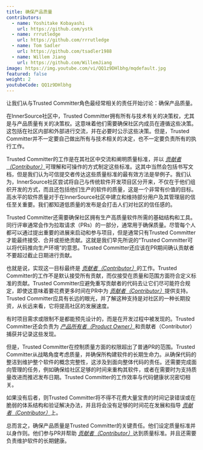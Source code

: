 ```yaml
---
title: 确保产品质量
contributors:
  - name: Yoshitake Kobayashi
    url: https://github.com/ystk
  - name: rrrutledge
    url: https://github.com/rrrutledge
  - name: Tom Sadler
    url: https://github.com/tsadler1988
  - name: Willem Jiang
    url: https://github.com/WillemJiang
image: https://img.youtube.com/vi/QQ1z9DHlbhg/mqdefault.jpg
featured: false
weight: 2
youtubeCode: QQ1z9DHlbhg
---
```

<div class="paragraph">
<p>让我们从与Trusted Committer角色最经常相关的责任开始讨论：确保产品质量。</p>
</div>
<div class="paragraph">
<p>在InnerSource社区中，Trusted Committer拥有所有与技术有关的决策权，尤其是与产品质量有关的决策权。这意味着他们需要确保社区内成员在遵循这些决策。这包括在社区内部和外部进行交流，并在必要时公示这些决策。但是，Trusted Committer并不一定要自己做出所有与技术相关的决定，也不一定要负责所有的执行工作。</p>
</div>
<div class="paragraph">
<p>Trusted Committer的工作是在其社区中交流和阐明质量标准，并以 <a href="https://innersourcecommons.org/zh/learn/learning-path/contributor"><em>贡献者（Contributor）</em></a>可理解和可操作的方式制定这些标准。这其中当然会包括书写文档，但是我们认为可信提交者传达这些质量标准的最有效方法是举例子。我们认为，InnerSource社区尝试将自己与传统软件开发项目区分开来，不仅在于他们组织开发的方式，而且还包括他们生产的软件的质量，这是一个非常有价值的目标。高水平的软件质量对于在InnerSource社区中建立和维持部分用户及其管理层的信任至关重要。我们都知道低质量的发布是会打击人们对社区的信任感的。</p>
</div>
<div class="paragraph">
<p>Trusted Committer还需要确保社区拥有生产高质量软件所需的基础结构和工具。同行评审通常会作为拉取请求（PRs）的一部分，通常用于确保质量。尽管每个人都可以通过提出重要的进展来启动和参与项目，但是通常只有Trusted Committer才能最终接受、合并或拒绝贡献。这就是我们早先所说的“Trusted Committer可以将代码推向生产环境”的意思。Trusted Committer还应该在PR期间确认贡献者不要超过截止日期进行贡献。</p>
</div>
<div class="paragraph">
<p>也就是说，实现这一目标最终是 <a href="https://innersourcecommons.org/zh/learn/learning-path/contributor"><em>贡献者（Contributor）</em></a>的工作。Trusted Committer的工作不是默认接受所有贡献，而仅接受在质量和范围方面符合定义标准的贡献。Trusted Committer应避免重写贡献者的代码去让它们尽可能符合规定，即使这意味着要花费更多时间在PR中为 <a href="https://innersourcecommons.org/zh/learn/learning-path/contributor"><em>贡献者（Contributor）</em></a>提供支持。Trusted Committer应具有长远的眼光，并了解这种支持是对社区的一种长期投资，从长远来看，它将提高社区的发展速度。</p>
</div>
<div class="paragraph">
<p>有时项目需求或限制不是都能预先设计的，而是在开发过程中被发现的。Trusted Committer还会负责为 <a href="https://innersourcecommons.org/zh/learn/learning-path/product-owner"><em>产品所有者（Product Owner）</em></a>和贡献者（Contributor）捕获并记录这些发现。</p>
</div>
<div class="paragraph">
<p>但是，Trusted Committer在控制质量方面的权限超出了普通PR的范围。Trusted Committer从战略角度考虑质量，并确保所构建软件的长期生命力。从确保代码的整洁到维护整个软件的概念完整性，这涉及到面向整体代码的责任。还需要完成面向管理的任务，例如确保给社区足够的时间来重构其软件，或者在需要时为支持质量改进而推迟发布日期。Trusted Committer的工作效率与代码健康状况密切相关。</p>
</div>
<div class="paragraph">
<p>如果没有后者，则Trusted Committer将不得不花费大量宝贵的时间记录错误或在脆弱的体系结构和验证解决办法，并且将会没有足够的时间花在发展和指导 <a href="https://innersourcecommons.org/zh/learn/learning-path/contributor"><em>贡献者（Contributor）</em></a>上。</p>
</div>
<div class="paragraph">
<p>总而言之，确保产品质量是Trusted Committer的关键责任。他们设定质量标准并以身作则。他们参与PR并帮助 <a href="https://innersourcecommons.org/zh/learn/learning-path/contributor"><em>贡献者（Contributor）</em></a>达到质量标准。并且还需要负责维护软件的长期健康。</p>
</div>
<!--- This file autogenerated from https://github.com/InnerSourceCommons/InnerSourceLearningPath/blob/master/scripts -->
